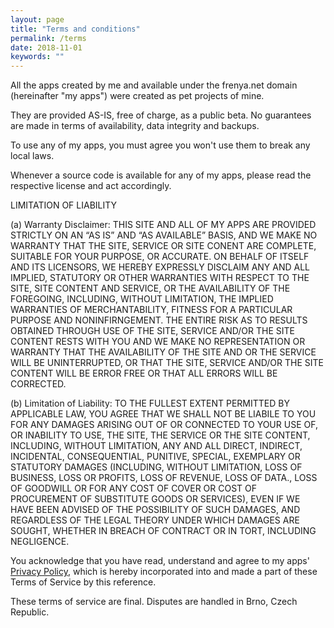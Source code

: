 ```yaml
---
layout: page
title: "Terms and conditions"
permalink: /terms
date: 2018-11-01
keywords: ""
---
```


All the apps created by me and available under the frenya.net domain (hereinafter "my apps") were created as pet projects of mine.

They are provided AS-IS, free of charge, as a public beta. No guarantees are made in terms of availability, data integrity and backups.

To use any of my apps, you must agree you won't use them to break any local laws.

Whenever a source code is available for any of my apps, please read the respective license and act accordingly.

LIMITATION OF LIABILITY

(a) Warranty Disclaimer: THIS SITE AND ALL OF MY APPS ARE PROVIDED STRICTLY ON AN “AS IS” AND “AS AVAILABLE” BASIS, AND WE MAKE NO WARRANTY THAT THE SITE, SERVICE OR SITE CONENT ARE COMPLETE, SUITABLE FOR YOUR PURPOSE, OR ACCURATE. ON BEHALF OF ITSELF AND ITS LICENSORS, WE HEREBY EXPRESSLY DISCLAIM ANY AND ALL IMPLIED, STATUTORY OR OTHER WARRANTIES WITH RESPECT TO THE SITE, SITE CONTENT AND SERVICE, OR THE AVAILABILITY OF THE FOREGOING, INCLUDING, WITHOUT LIMITATION, THE IMPLIED WARRANTIES OF MERCHANTABILITY, FITNESS FOR A PARTICULAR PURPOSE AND NONINFIRNGEMENT. THE ENTIRE RISK AS TO RESULTS OBTAINED THROUGH USE OF THE SITE, SERVICE AND/OR THE SITE CONTENT RESTS WITH YOU AND WE MAKE NO REPRESENTATION OR WARRANTY THAT THE AVAILABILITY OF THE SITE AND OR THE SERVICE WILL BE UNINTERRUPTED, OR THAT THE SITE, SERVICE AND/OR THE SITE CONTENT WILL BE ERROR FREE OR THAT ALL ERRORS WILL BE CORRECTED.

(b) Limitation of Liability: TO THE FULLEST EXTENT PERMITTED BY APPLICABLE LAW, YOU AGREE THAT WE SHALL NOT BE LIABILE TO YOU FOR ANY DAMAGES ARISING OUT OF OR CONNECTED TO YOUR USE OF, OR INABILITY TO USE, THE SITE, THE SERVICE OR THE SITE CONTENT, INCLUDING, WITHOUT LIMITATION, ANY AND ALL DIRECT, INDIRECT, INCIDENTAL, CONSEQUENTIAL, PUNITIVE, SPECIAL, EXEMPLARY OR STATUTORY DAMAGES (INCLUDING, WITHOUT LIMITATION, LOSS OF BUSINESS, LOSS OR PROFITS, LOSS OF REVENUE, LOSS OF DATA., LOSS OF GOODWILL OR FOR ANY COST OF COVER OR COST OF PROCUREMENT OF SUBSTITUTE GOODS OR SERVICES), EVEN IF WE HAVE BEEN ADVISED OF THE POSSIBILITY OF SUCH DAMAGES, AND REGARDLESS OF THE LEGAL THEORY UNDER WHICH DAMAGES ARE SOUGHT, WHETHER IN BREACH OF CONTRACT OR IN TORT, INCLUDING NEGLIGENCE.

You acknowledge that you have read, understand and agree to my apps' [Privacy Policy](/privacy), which is hereby incorporated into and made a part of these Terms of Service by this reference.

These terms of service are final. Disputes are handled in Brno, Czech Republic.

